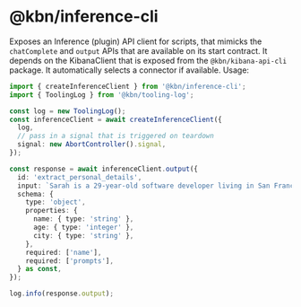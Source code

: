 # @kbn/inference-cli

Exposes an Inference (plugin) API client for scripts, that mimicks the `chatComplete`
and `output` APIs that are available on its start contract. It depends on the KibanaClient
that is exposed from the `@kbn/kibana-api-cli` package. It automatically selects a
connector if available. Usage:

```ts
import { createInferenceClient } from '@kbn/inference-cli';
import { ToolingLog } from '@kbn/tooling-log';

const log = new ToolingLog();
const inferenceClient = await createInferenceClient({
  log,
  // pass in a signal that is triggered on teardown
  signal: new AbortController().signal,
});

const response = await inferenceClient.output({
  id: 'extract_personal_details',
  input: `Sarah is a 29-year-old software developer living in San Francisco.`,
  schema: {
    type: 'object',
    properties: {
      name: { type: 'string' },
      age: { type: 'integer' },
      city: { type: 'string' },
    },
    required: ['name'],
    required: ['prompts'],
  } as const,
});

log.info(response.output);
```

